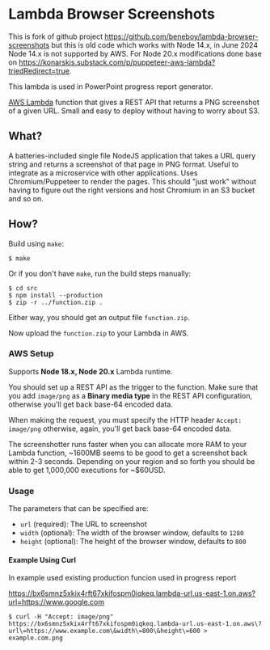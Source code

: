 # Lambda Browser Screenshots

This is fork of github project https://github.com/beneboy/lambda-browser-screenshots but this is old code which works with Node 14.x, in June 2024 Node 14.x is not supported by AWS. For Node 20.x modifications done base on https://konarskis.substack.com/p/puppeteer-aws-lambda?triedRedirect=true.

This lambda is used in PowerPoint progress report generator.

[AWS Lambda](https://aws.amazon.com/lambda/) function that gives a REST API that returns a PNG screenshot of a given 
URL. Small and easy to deploy without having to worry about S3.

## What?

A batteries-included single file NodeJS application that takes a URL query string and returns a screenshot of that 
page in PNG format. Useful to integrate as a microservice with other applications. Uses Chromium/Puppeteer to render
the pages. This should "just work" without having to figure out the right versions and host Chromium in an S3 bucket
and so on.

## How?

Build using `make`:

```shell script
$ make
```
Or if you don't have `make`, run the build steps manually:

```shell script
$ cd src
$ npm install --production
$ zip -r ../function.zip .
```
Either way, you should get an output file `function.zip`. 

Now upload the `function.zip` to your Lambda in AWS.

### AWS Setup

Supports **Node 18.x, Node 20.x** Lambda runtime.

You should set up a REST API as the trigger to the function. Make sure that you add `image/png` as a 
**Binary media type** in the REST API configuration, otherwise you'll get back base-64 encoded data.

When making the request, you must specify the HTTP header `Accept: image/png` otherwise, again, you'll get back base-64 
encoded data.

The screenshotter runs faster when you can allocate more RAM to your Lambda function, ~1600MB seems to be good to get a
screenshot back within 2-3 seconds. Depending on your region and so forth you should be able to get 1,000,000 
executions for ~$60USD. 

### Usage

The parameters that can be specified are:

- `url` (required): The URL to screenshot
- `width` (optional): The width of the browser window, defaults to `1280`
- `height` (optional): The height of the browser window, defaults to `800`

#### Example Using Curl

In example used existing production funcion used in progress report

https://bx6smnz5xkix4rft67xkifospm0iqkeq.lambda-url.us-east-1.on.aws?url=https://www.google.com

```shell script
$ curl -H "Accept: image/png"  https://bx6smnz5xkix4rft67xkifospm0iqkeq.lambda-url.us-east-1.on.aws\?url\=https://www.example.com\&width\=800\&height\=600 > example.com.png
```
